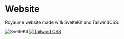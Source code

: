 # Website
Royaume website made with SvelteKit and TailwindCSS.

![SvelteKit](https://img.shields.io/badge/sveltekit-%23f1413d.svg?style=for-the-badge&logo=svelte&logoColor=white)
[![Tailwind CSS](https://img.shields.io/badge/Tailwind_CSS-38B2AC?style=for-the-badge&logo=tailwind-css&logoColor=white)](https://tailwindcss.com/)
